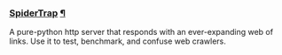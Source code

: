 ### [SpiderTrap][1] [&para;](#spidertrap)

A pure-python http server that responds with an ever-expanding web of links. Use
it to test, benchmark, and confuse web crawlers.

[1]: https://github.com/omarkhan/spidertrap
